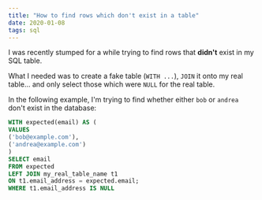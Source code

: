 ```yaml
---
title: "How to find rows which don't exist in a table"
date: 2020-01-08
tags: sql
---
```


I was recently stumped for a while trying to find rows that **didn't** exist in my SQL table.

What I needed was to create a fake table (`WITH ...`), `JOIN` it onto my real table... and only select those which were `NULL` for the real table.

In the following example, I'm trying to find whether either `bob` or `andrea` don't exist in the database:

```sql
WITH expected(email) AS (
VALUES
('bob@example.com'),
('andrea@example.com')
)
SELECT email
FROM expected
LEFT JOIN my_real_table_name t1
ON t1.email_address = expected.email;
WHERE t1.email_address IS NULL
```

